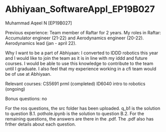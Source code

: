 # Abhiyaan_SoftwareAppl_EP19B027

Muhammad Aqeel N [EP19B027]

Previous experience:
Team member of Raftar for 2 years. 
My roles in Raftar: Accumulator engineer (21-22) and Aerodynamics engineer (20-22). Aerodynamics lead (jan - april 22).

Why I want to be a part of Abhiyaan:
I converted to IDDD robotics this year and I would like to join the team as it is in line with my iddd and future courses. I would be able to use this knowledge to contribute to the team until I graduate. I also feel that my experience working in a cfi team would be of use at Abhiyaan.

Relevant courses:
CS5691 prml (completed)
ID6040 intro to robotics (ongoing)

Bonus questions: no

For the ros questions, the src folder has been uploaded.
q_b1 is the solution to question B.1.
pothole.ipynb is the solution to question B.2.
For the remaining questions, the answers are there in the .pdf. 
The .pdf also has frther details about each question.
